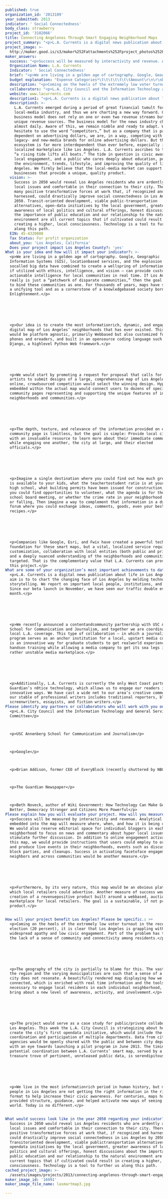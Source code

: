 ```yaml
---
published: true
organization_id: '2013109'
year_submitted: 2013
indicator: ' Social Connectedness'
body_class: strawberry
project_id: '3102066'
title: Connecting Angelenos Through Smart Engaging Neighborhood Maps
project_summary: "<p>L.A. Currents is a digital news publication about life in Los Angeles. Our aim is to to chart the changing face of Los Angeles by melding technology and storytelling. We report on important local people, institutions, and trends. Since our beta launch in November, we have seen our traffic double every month.</p> \r\n\r\n<p>We recently announced a content-and-community partnership with USC Annenberg School for Communication and Journalism, and together we are coordinating our local L.A. coverage. This type of collaboration — in which a journalism program serves as an anchor institution for a local, upstart media company — is an innovative way for graduate students to get real-world experience and hands-on training while allowing a media company to get its sea legs in a rather unstable media marketplace.</p>  \r\n\r\n<p>Additionally, L.A. Currents is currently the only West Coast partner of The Guardian’s n0tice technology, which allows us to engage our readers in new and innovative ways. We have cast a wide net to our area’s creative community, and our stable of professional writers includes traditional reporters, bloggers, screenwriters, essayists, and fiction writers.</p> "
project_image: >-
  http://maker.good.is/s3/maker%252Fattachments%252Fproject_photos%252Fimages%252F16991%252Fdisplay%252Flasmartmap3.jpg=c570x385
maker_answers:
  success: "<p>Success will be measured by interactivity and revenue. Analytical metrics embedded into the map will measure where, when, and how it is being utilized. We would also reserve editorial space for individual bloggers in each neighborhood to focus on news and commentary about hyper local issues to stimulate further discussion. In addition to online engagement activated by this map, we would provide instructions that users could employ to organize and produce live events in their neighborhoods, events such as discussions, block parties, and cleanups. Success in activating face-to-face engagement among neighbors and across communities would be another measure.</p>\r\n\r\n<p>Furthermore, by its very nature, this map would be an obvious platform on which local retailers could advertise. Another measure of success would be the creation of a revenue-positive product built around a web-based, auction marketplace for local retailers. The goal is a sustainable, if not profitable, product.</p> \r\n"
  Organization Name: L.A. Currents
  Indicator: ' Social Connectedness'
  brief: "<p>We are living in a golden age of cartography. Google, Geographic Information Systems (GIS), location-based services, and the explosion of so-called big data have combined to create a wellspring of information that — if utilized with ethics, intelligence, and vision — can provide customized, actionable intelligence for local communities in real time. If Los Angeles really is just a “patchwork of disparate communities,” then the goal should be to bind these communities as one. For thousands of years, maps have served as a unifying tool and as a cornerstone of a knowledge-based society born from the Enlightenment.</p> \r\n\r\n<p>Our idea is to create the most information-rich, dynamic, and engaging digital map of Los Angeles’ neighborhoods that has ever existed. This map would be platform agnostic, primarily Web-based but also customized for mobile phones and e-readers, and built in an open-source coding language such as Django, a high-level Python Web framework.</p> \r\n\r\n<p>We would start by promoting a request for proposal that calls for local artists to submit designs of a large, comprehensive map of Los Angeles. An online, crowd-sourced competition would select the winning design. Hyperlinks embedded within the actual map would connect users to dozens of specific community pages representing and supporting the unique features of individual neighborhoods and communities.</p> \r\n\r\n<p>The depth, texture, and relevance of the information provided on each community page is limitless, but the goal is simple: Provide local citizens with an invaluable resource to learn more about their immediate communities while engaging one another, the city at large, and their elected officials.</p>\r\n\r\n<p>Imagine a single destination where you could find out how much green space is available to your kids, what the teacher-to-student ratio is at your local high school, what building permits have been issued for construction, where you could find opportunities to volunteer, what the agenda is for the upcoming school board meeting, or whether the crime rate in your neighborhood is rising or falling, Then imagine a way to complement that information in a dynamic forum where you could exchange ideas, comments, goods, even your best recipes.</p> \r\n\r\n<p>Companies like Google, Esri, and Fwix have created a powerful technological foundation for these smart maps, but a vital, localized service requires customization, collaboration with local entities (both public and private), and a deeply nuanced understanding of the neighborhoods and communities targeted. That is the complementary value that L.A. Currents can provide to this project.</p>"
  budget explanation: "Expense Categories*\t\t\t\t\t\t\tAmount\r\n\r\nDesign\tCosts\t          \t\t\t\t\t\t\t\t       $10,000\r\nProgramming/Development Costs\t\t\t\t\t       $30,000\r\nMobile App creation\t\t\t\t\t\t\t\t               $9,000\r\nWeb Hosting\t\t\t\t\t\t\t\t\t               $4,000\r\nEditorial Costs (engaging local bloggers)\t\t\t\t       $10,000\r\nProject Manager\t\t\t\t\t\t\t\t                       $20,000\r\nCommunication/Marketing Support for Project \t\t       $10,000\r\nLicensing/Tech Support\t\t\t\t\t\t\t               $7,000\t\t\r\n\r\n<p>*Budget Footnotes\r\nL.A. Currents would hire a project manager to help oversee day-to-day activities and track the project’s progress during the initial 12 months. We recommend building out a pilot community page focusing first on those neighborhoods on the Westside of Los Angeles. Once launched, we would then incorporate successive neighborhoods farther east towards Downtown. The third and final phase would include those communities in the San Fernando Valley and Pasadena.</p>\r\n"
  description: "<p>Coming on the heels of the extremely low voter turnout in the recent local election (20 percent), it is clear that Los Angeles is grappling with widespread apathy and low civic engagement. Part of the problem has to do with the lack of a sense of community and connectivity among residents.</p> \r\n\r\n<p>The geography of the city is partially to blame for this. The vastness of the region and the varying municipalities are such that a sense of a unified city does not resonate. A beautifully rendered map displaying how we are all connected, which is enriched with real time information and the tools necessary to engage local residents in each individual neighborhood, will bring about a new level of awareness, activity, and involvement.</p> \r\n\r\n<p>The project would serve as a case study for public/private collaboration in Los Angeles. This week the L.A. City Council is strategizing about how to create the city’s first open-data initiative, which would include the coordination and participation of multiple departments. Data from city agencies would be openly shared with the public and between city departments with an eye towards launching a pilot program in June 2013. The timing for a potential coordination between L.A. Currents’ smart map, served by a virtual treasure trove of pertinent, unreleased public data, is serendipitous.</p> \r\n\r\n<p>We live in the most information-rich period in human history, but many people in Los Angeles are not getting the right information in the right format to help increase their civic awareness. For centuries, maps have provided structure, guidance, and helped activate new ways of seeing the world. Today is no different.</p> \r\n"
  collaborators: "<p>L.A. City Council and the Information Technology and General Services Committee</p>\r\n<p>USC Annenberg School for Communication and Journalism</p>\r\n<p>Google</p>\r\n<p>Brian Addison, former CEO of EveryBlock (recently shuttered by NBC)</p>\r\n<p>The Guardian Newspaper</p>\r\n<p>Beth Noveck, author of Wiki Government: How Technology Can Make Government Better, Democracy Stronger and Citizens More Powerful</p>"
  website: www.lacurrents.com
  description1: "<p>L.A. Currents is a digital news publication about life in Los Angeles. Our aim is to to chart the changing face of Los Angeles by melding technology and storytelling. We report on important local people, institutions, and trends. Since our beta launch in November, we have seen our traffic double every month.</p> \r\n\r\n<p>We recently announced a content-and-community partnership with USC Annenberg School for Communication and Journalism, and together we are coordinating our local L.A. coverage. This type of collaboration — in which a journalism program serves as an anchor institution for a local, upstart media company — is an innovative way for graduate students to get real-world experience and hands-on training while allowing a media company to get its sea legs in a rather unstable media marketplace.</p>  \r\n\r\n<p>Additionally, L.A. Currents is currently the only West Coast partner of The Guardian’s n0tice technology, which allows us to engage our readers in new and innovative ways. We have cast a wide net to our area’s creative community, and our stable of professional writers includes traditional reporters, bloggers, screenwriters, essayists, and fiction writers.</p> "
  description3: >-
    L.A. Currents emerged during a period of great financial tumult for the
    local-media industry, and thus we are charting a new way forward. Our
    business model does not rely on one or even two revenue streams but on four
    unique revenue sources. The business model for the news industry changes
    almost daily. Aware of this, we remain nimble and ready to adapt. We
    hesitate to use the word “competitors,” but as a company that is partially
    dependent on advertising dollars, we are, in a way, competing with certain
    legacy- and new-media brands for online advertising dollars. But the media
    ecosystem is far more interdependent than ever before, especially in a
    localized marketplace like Los Angeles. L.A. Currents ascribes to the adage
    “a rising tide lifts all boats.” The tide in question is civic awareness,
    local engagement, and a public who cares deeply about education, politics,
    the environment, trends, lifestyle, and improving the quality of life in Los
    Angeles. We firmly believe that the local-media market can support many
    businesses that provide a unique, quality product.
  vision: >-
    Success in 2050 would reveal Los Angeles residents who are ardently aware of
    local issues and comfortable in their connection to their city. There are
    many positive transformative forces at work that, if recognized and
    harnessed, could drastically improve social connectedness in Los Angeles by
    2050. Transit-oriented development, viable public-transportation
    alternatives, open-data initiatives by the local government, greater
    awareness of local politics and cultural offerings, honest discussions about
    the importance of public education and our relationship to the natural
    environment are all current topics that if cultivated could result in
    creating a higher, local consciousness. Technology is a tool to further us
    along this path. 
  EIN: 45-4320808
  Tax Status: For profit organization
  about_you: 'Los Angeles, California'
  Does your project impact Los Angeles County?: 'yes'
What is your idea and how will it impact your indicator?: >-
  <p>We are living in a golden age of cartography. Google, Geographic
  Information Systems (GIS), locationbased services, and the explosion of
  socalled big data have combined to create a wellspring of information that —
  if utilized with ethics, intelligence, and vision — can provide customized,
  actionable intelligence for local communities in real time. If Los Angeles
  really is just a “patchwork of disparate communities,” then the goal should be
  to bind these communities as one. For thousands of years, maps have served as
  a unifying tool and as a cornerstone of a knowledgebased society born from the
  Enlightenment.</p> 






  <p>Our idea is to create the most informationrich, dynamic, and engaging
  digital map of Los Angeles’ neighborhoods that has ever existed. This map
  would be platform agnostic, primarily Webbased but also customized for mobile
  phones and ereaders, and built in an opensource coding language such as
  Django, a highlevel Python Web framework.</p> 






  <p>We would start by promoting a request for proposal that calls for local
  artists to submit designs of a large, comprehensive map of Los Angeles. An
  online, crowdsourced competition would select the winning design. Hyperlinks
  embedded within the actual map would connect users to dozens of specific
  community pages representing and supporting the unique features of individual
  neighborhoods and communities.</p> 






  <p>The depth, texture, and relevance of the information provided on each
  community page is limitless, but the goal is simple: Provide local citizens
  with an invaluable resource to learn more about their immediate communities
  while engaging one another, the city at large, and their elected
  officials.</p>






  <p>Imagine a single destination where you could find out how much green space
  is available to your kids, what the teachertostudent ratio is at your local
  high school, what building permits have been issued for construction, where
  you could find opportunities to volunteer, what the agenda is for the upcoming
  school board meeting, or whether the crime rate in your neighborhood is rising
  or falling, Then imagine a way to complement that information in a dynamic
  forum where you could exchange ideas, comments, goods, even your best
  recipes.</p> 






  <p>Companies like Google, Esri, and Fwix have created a powerful technological
  foundation for these smart maps, but a vital, localized service requires
  customization, collaboration with local entities (both public and private),
  and a deeply nuanced understanding of the neighborhoods and communities
  targeted. That is the complementary value that L.A. Currents can provide to
  this project.</p>
What are some of your organization’s most important achievements to date?: >-
  <p>L.A. Currents is a digital news publication about life in Los Angeles. Our
  aim is to to chart the changing face of Los Angeles by melding technology and
  storytelling. We report on important local people, institutions, and trends.
  Since our beta launch in November, we have seen our traffic double every
  month.</p> 






  <p>We recently announced a contentandcommunity partnership with USC Annenberg
  School for Communication and Journalism, and together we are coordinating our
  local L.A. coverage. This type of collaboration — in which a journalism
  program serves as an anchor institution for a local, upstart media company —
  is an innovative way for graduate students to get realworld experience and
  handson training while allowing a media company to get its sea legs in a
  rather unstable media marketplace.</p>  






  <p>Additionally, L.A. Currents is currently the only West Coast partner of The
  Guardian’s n0tice technology, which allows us to engage our readers in new and
  innovative ways. We have cast a wide net to our area’s creative community, and
  our stable of professional writers includes traditional reporters, bloggers,
  screenwriters, essayists, and fiction writers.</p> 
Please identify any partners or collaborators who will work with you on this project.: >-
  <p>L.A. City Council and the Information Technology and General Services
  Committee</p>



  <p>USC Annenberg School for Communication and Journalism</p>



  <p>Google</p>



  <p>Brian Addison, former CEO of EveryBlock (recently shuttered by NBC)</p>



  <p>The Guardian Newspaper</p>



  <p>Beth Noveck, author of Wiki Government: How Technology Can Make Government
  Better, Democracy Stronger and Citizens More Powerful</p>
Please explain how you will evaluate your project. How will you measure success?: >+
  <p>Success will be measured by interactivity and revenue. Analytical metrics
  embedded into the map will measure where, when, and how it is being utilized.
  We would also reserve editorial space for individual bloggers in each
  neighborhood to focus on news and commentary about hyper local issues to
  stimulate further discussion. In addition to online engagement activated by
  this map, we would provide instructions that users could employ to organize
  and produce live events in their neighborhoods, events such as discussions,
  block parties, and cleanups. Success in activating facetoface engagement among
  neighbors and across communities would be another measure.</p>






  <p>Furthermore, by its very nature, this map would be an obvious platform on
  which local retailers could advertise. Another measure of success would be the
  creation of a revenuepositive product built around a webbased, auction
  marketplace for local retailers. The goal is a sustainable, if not profitable,
  product.</p> 


How will your project benefit Los Angeles? Please be specific.: >+
  <p>Coming on the heels of the extremely low voter turnout in the recent local
  election (20 percent), it is clear that Los Angeles is grappling with
  widespread apathy and low civic engagement. Part of the problem has to do with
  the lack of a sense of community and connectivity among residents.</p> 






  <p>The geography of the city is partially to blame for this. The vastness of
  the region and the varying municipalities are such that a sense of a unified
  city does not resonate. A beautifully rendered map displaying how we are all
  connected, which is enriched with real time information and the tools
  necessary to engage local residents in each individual neighborhood, will
  bring about a new level of awareness, activity, and involvement.</p> 






  <p>The project would serve as a case study for public/private collaboration in
  Los Angeles. This week the L.A. City Council is strategizing about how to
  create the city’s first opendata initiative, which would include the
  coordination and participation of multiple departments. Data from city
  agencies would be openly shared with the public and between city departments
  with an eye towards launching a pilot program in June 2013. The timing for a
  potential coordination between L.A. Currents’ smart map, served by a virtual
  treasure trove of pertinent, unreleased public data, is serendipitous.</p> 






  <p>We live in the most informationrich period in human history, but many
  people in Los Angeles are not getting the right information in the right
  format to help increase their civic awareness. For centuries, maps have
  provided structure, guidance, and helped activate new ways of seeing the
  world. Today is no different.</p> 


What would success look like in the year 2050 regarding your indicator?: >-
  Success in 2050 would reveal Los Angeles residents who are ardently aware of
  local issues and comfortable in their connection to their city. There are many
  positive transformative forces at work that, if recognized and harnessed,
  could drastically improve social connectedness in Los Angeles by 2050.
  Transitoriented development, viable publictransportation alternatives,
  opendata initiatives by the local government, greater awareness of local
  politics and cultural offerings, honest discussions about the importance of
  public education and our relationship to the natural environment are all
  current topics that if cultivated could result in creating a higher, local
  consciousness. Technology is a tool to further us along this path. 
cached_project_image: >-
  /assets/images/projects/2013/connecting-angelenos-through-smart-engaging-neighborhood-maps/maker.good.is/s3/maker%252Fattachments%252Fproject_photos%252Fimages%252F16991%252Fdisplay%252Flasmartmap3.jpg=c570x385.jpg
maker_image_id: '16991'
maker_image_file_name: lasmartmap3.jpg

---
```


